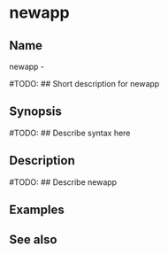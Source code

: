 

# newapp


## Name
newapp - 

#TODO: ## Short description for newapp

## Synopsis
#TODO: ## Describe syntax here

## Description
#TODO: ## Describe newapp

## Examples

## See also

